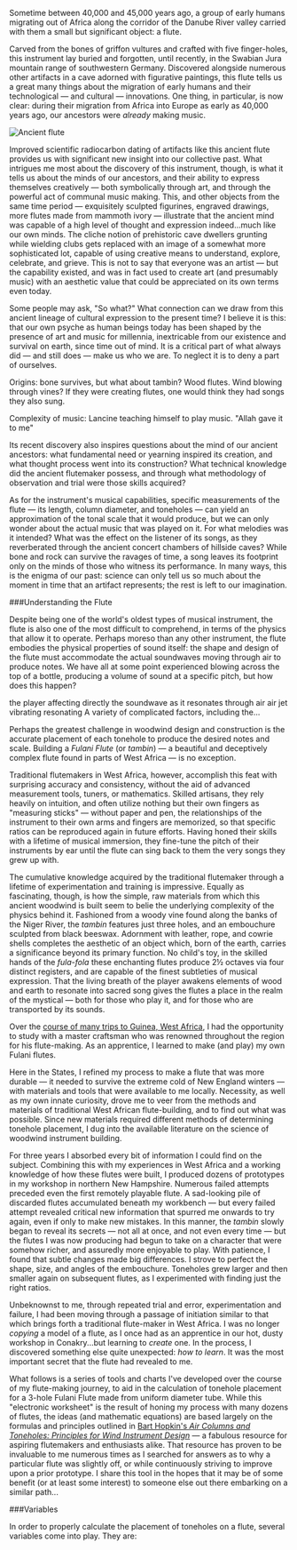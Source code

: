 Sometime between 40,000 and 45,000 years ago, a group of early humans migrating out of Africa along the corridor of the Danube River valley carried with them a small but significant object: a flute. 

Carved from the bones of griffon vultures and crafted with five finger-holes, this instrument lay buried and forgotten, until recently, in the Swabian Jura mountain range of southwestern Germany. Discovered alongside numerous other artifacts in a cave adorned with figurative paintings, this flute tells us a great many things about the migration of early humans and their technological — and cultural — innovations. One thing, in particular, is now clear: during their migration from Africa into Europe as early as 40,000 years ago, our ancestors were _already_ making music.

<img src="http://kassaflutes.com/images/ancient-flute.jpg" alt="Ancient flute" class="img-responsive">

Improved scientific radiocarbon dating of artifacts like this ancient flute provides us with significant new insight into our collective past. What intrigues me most about the discovery of this instrument, though, is what it tells us about the minds of our ancestors, and their ability to express themselves creatively — both symbolically through art, and through the powerful act of communal music making. This, and other objects from the same time period — exquisitely sculpted figurines, engraved drawings, more flutes made from mammoth ivory — illustrate that the ancient mind was capable of a high level of thought and expression indeed...much like our own minds. The cliche notion of prehistoric cave dwellers grunting while wielding clubs gets replaced with an image of a somewhat more sophisticated lot, capable of using creative means to understand, explore, celebrate, and grieve. This is not to say that everyone was an artist — but the capability existed, and was in fact used to create art (and presumably music) with an aesthetic value that could be appreciated on its own terms even today.

Some people may ask, "So what?" What connection can we draw from this ancient lineage of cultural expression to the present time? I believe it is this: that our own psyche as human beings today has been shaped by the presence of art and music for millennia, inextricable from our existence and survival on earth, since time out of mind. It is a critical part of what always did — and still does — make us who we are. To neglect it is to deny a part of ourselves.



Origins: bone survives, but what about tambin? Wood flutes. Wind blowing through vines? If they were creating flutes, one would think they had songs they also sung.

Complexity of music: Lancine teaching himself to play music. "Allah gave it to me"

Its recent discovery also inspires questions about the mind of our ancient ancestors: what fundamental need or yearning inspired its creation, and what thought process went into its construction? What technical knowledge did the ancient flutemaker possess, and through what methodology of observation and trial were those skills acquired? 

As for the instrument's musical capabilities, specific measurements of the flute — its length, column diameter, and toneholes — can yield an approximation of the tonal scale that it would produce, but we can only wonder about the actual music that was played on it. For what melodies was it intended? What was the effect on the listener of its songs, as they reverberated through the ancient concert chambers of hillside caves? While bone and rock can survive the ravages of time, a song leaves its footprint only on the minds of those who witness its performance. In many ways, this is the enigma of our past: science can only tell us so much about the moment in time that an artifact represents; the rest is left to our imagination.



###Understanding the Flute

Despite being one of the world's oldest types of musical instrument, the flute is also one of the most difficult to comprehend, in terms of the physics that allow it to operate. Perhaps moreso than any other instrument, the flute embodies the physical properties of sound itself: the shape and design of the flute must accommodate the actual soundwaves moving through air to produce notes. We have all at some point experienced blowing across the top of a bottle, producing a volume of sound at a specific pitch, but how does this happen?

the player affecting directly the soundwave as it resonates through air
air jet vibrating resonating
A variety of complicated factors, including the...


Perhaps the greatest challenge in woodwind design and construction is the accurate placement of each tonehole to produce the desired notes and scale. 
Building a _Fulani Flute_ (or _tambin_) — a beautiful and deceptively complex flute found in parts of West Africa — is no exception.

Traditional flutemakers in West Africa, however, accomplish this feat with surprising accuracy and consistency, without the aid of advanced measurement tools, tuners, or mathematics. Skilled artisans, they rely heavily on intuition, and often utilize nothing but their own fingers as "measuring sticks" — without paper and pen, the relationships of the instrument to their own arms and fingers are memorized, so that specific ratios can be reproduced again in future efforts. Having honed their skills with a lifetime of musical immersion, they fine-tune the pitch of their instruments by ear until the flute can sing back to them the very songs they grew up with.

The cumulative knowledge acquired by the traditional flutemaker through a lifetime of experimentation and training is impressive. Equally as fascinating, though, is how the simple, raw materials from which this ancient woodwind is built seem to belie the underlying complexity of the physics behind it. Fashioned from a woody vine found along the banks of the Niger River, the _tambin_ features just three holes, and an embouchure sculpted from black beeswax. Adornment with leather, rope, and cowrie shells completes the aesthetic of an object which, born of the earth, carries a significance beyond its primary function. No child's toy, in the skilled hands of the _fula-fola_ these enchanting flutes produce 2½ octaves via four distinct registers, and are capable of the finest subtleties of musical expression. That the living breath of the player awakens elements of wood and earth to resonate into sacred song gives the flutes a place in the realm of the mystical — both for those who play it, and for those who are transported by its sounds.

<!-- need to bridge...how do we move from simple & mystical to complex math and science? -->

Over the [course of many trips to Guinea, West Africa][1], I had the opportunity to study with a master craftsman who was renowned throughout the region for his flute-making. As an apprentice, I learned to make (and play) my own Fulani flutes.

<!-- [say more about this experience and bridge into next section] ...-->

Here in the States, I refined my process to make a flute that was more durable — it needed to survive the extreme cold of New England winters — with materials and tools that were available to me locally. Necessity, as well as my own innate curiosity, drove me to veer from the methods and materials of traditional West African flute-building, and to find out what was possible. Since new materials required different methods of determining tonehole placement, I dug into the available literature on the science of woodwind instrument building.

For three years I absorbed every bit of information I could find on the subject. Combining this with my experiences in West Africa and a working knowledge of how these flutes were built, I produced dozens of prototypes in my workshop in northern New Hampshire. Numerous failed attempts preceded even the first remotely playable flute. A sad-looking pile of discarded flutes accumulated beneath my workbench — but every failed attempt revealed critical new information that spurred me onwards to try again, even if only to make new mistakes. In this manner, the _tambin_ slowly began to reveal its secrets — not all at once, and not even every time — but the flutes I was now producing had begun to take on a character that were somehow richer, and assuredly more enjoyable to play. With patience, I found that subtle changes made big differences. I strove to perfect the shape, size, and angles of the embouchure. Toneholes grew larger and then smaller again on subsequent flutes, as I experimented with finding just the right ratios.

Unbeknownst to me, through repeated trial and error, experimentation and failure, I had been moving through a passage of initiation similar to that which brings forth a traditional flute-maker in West Africa. I was no longer _copying_ a model of a flute, as I once had as an apprentice in our hot, dusty workshop in Conakry...but learning to _create_ one. In the process, I discovered something else quite unexpected: _how to learn_. It was the most important secret that the flute had revealed to me.

<p class="divider"><span class="flower db-deco"></span></p>

What follows is a series of tools and charts I've developed over the course of my flute-making journey, to aid in the calculation of tonehole placement for a 3-hole Fulani Flute made from uniform diameter tube. While this "electronic worksheet" is the result of honing my process with many dozens of flutes, the ideas (and mathematic equations) are based largely on the formulas and principles outlined in [Bart Hopkin's _Air Columns and Toneholes: Principles for Wind Instrument Design_][2] — a fabulous resource for aspiring flutemakers and enthusiasts alike. That resource has proven to be invaluable to me numerous times as I searched for answers as to why a particular flute was slightly off, or while continuously striving to improve upon a prior prototype. I share this tool in the hopes that it may be of some benefit (or at least some interest) to someone else out there embarking on a similar path...

###Variables

In order to properly calculate the placement of toneholes on a flute, several variables come into play. They are:


[1]:http://www.davekobrenski.com/djoliba-crossing/
[2]:http://windworld.com/products-page/books-cds/air-columns-and-toneholes-principles-for-wind-instrument-design/